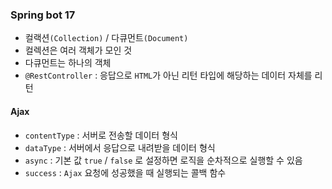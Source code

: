 ### Spring bot 17

 - 컬랙션`(Collection)` / 다큐먼트`(Document)`
 - 컬렉션은 여러 객체가 모인 것
 - 다큐먼트는 하나의 객체
 - `@RestController` : 응답으로 `HTML`가 아닌 리턴 타입에 해당하는 데이터 자체를 리턴

#### Ajax
- `contentType` : 서버로 전송할 데이터 형식
- `dataType` : 서버에서 응답으로 내려받을 데이터 형식
- `async` : 기본 값 `true` / `false` 로 설정하면 로직을 순차적으로 실행할 수 있음
- `success` : `Ajax` 요청에 성공했을 때 실행되는 콜백 함수